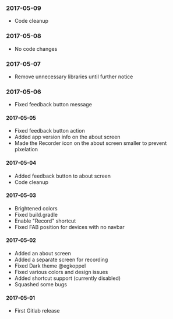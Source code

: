 <a name="20170509"></a>
### 2017-05-09
* Code cleanup

<a name="20170508"></a>
### 2017-05-08
* No code changes

<a name="20170507"></a>
### 2017-05-07
* Remove unnecessary libraries until further notice

<a name="20170506"></a>
### 2017-05-06
* Fixed feedback button message

<a name="20170505"></a>
#### 2017-05-05
* Fixed feedback button action
* Added app version info on the about screen
* Made the Recorder icon on the about screen smaller to prevent pixelation

<a name="20170504"></a>
#### 2017-05-04
* Added feedback button to about screen
* Code cleanup

<a name="20170503"></a>
#### 2017-05-03
* Brightened colors
* Fixed build.gradle
* Enable "Record" shortcut
* Fixed FAB position for devices with no navbar

<a name="20170502"></a>
#### 2017-05-02
* Added an about screen
* Added a separate screen for recording
* Fixed Dark theme @egkoppel
* Fixed various colors and design issues
* Added shortcut support (currently disabled)
* Squashed some bugs

<a name="20170501"></a>
#### 2017-05-01
* First Gitlab release
